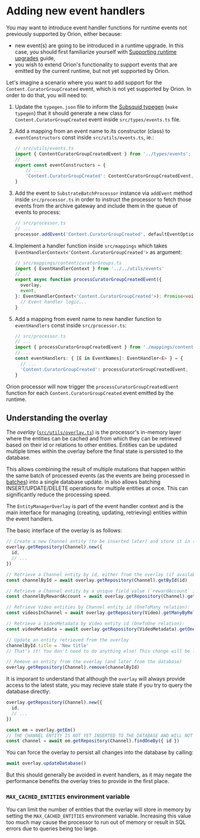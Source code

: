 # Adding new event handlers

You may want to introduce event handler functions for runtime events not previously supported by Orion, either because:
- new event(s) are going to be introduced in a runtime upgrade. In this case, you should first familiarize yourself with [Supporting runtime upgrades](supporting-runtime-upgrades.md) guide,
- you wish to extend Orion's functionality to support events that are emitted by the current runtime, but not yet supported by Orion.

Let's imagine a scenario where you want to add support for the `Content.CuratorGroupCreated` event, which is not yet supported by Orion. In order to do that, you will need to:
1. Update the `typegen.json` file to inform the [Subsquid typegen](https://docs.subsquid.io/substrate-indexing/squid-substrate-typegen/) (`make typegen`) that it should generate a new class for `Content.CuratorGroupCreated` event inside `src/types/events.ts` file.
2. Add a mapping from an event name to its constructor (class) to `eventConstructors` const inside `src/utils/events.ts`, ie.:
    ```typescript
    // src/utils/events.ts
    import { ContentCuratorGroupCreatedEvent } from '../types/events';
    // ...
    export const eventConstructors = {
        // ...
        'Content.CuratorGroupCreated': ContentCuratorGroupCreatedEvent,
    }
    ```

3. Add the event to `SubstrateBatchProcessor` instance via `addEvent` method inside `src/processor.ts` in order to instruct the processor to fetch those events from the archive gateway and include them in the queue of events to process:
    ```typescript
    // src/processor.ts
    // ...
    processor.addEvent('Content.CuratorGroupCreated', defaultEventOptions)
    ```
4. Implement a handler function inside `src/mappings` which takes `EventHandlerContext<'Content.CuratorGroupCreated'>` as argument:
    ```typescript
    // src/mappings/content/curatorGroups.ts
    import { EventHandlerContext } from '../../utils/events'
    // ...
    export async function processCuratorGroupCreatedEvent({
      overlay,
      event,
    }: EventHandlerContext<'Content.CuratorGroupCreated'>): Promise<void> {
      // Event handler logic...
    }
    ```
5. Add a mapping from event name to new handler function to `eventHandlers` const inside `src/processor.ts`:
    ```typescript
    // src/processor.ts
    // ...
    import { processCuratorGroupCreatedEvent } from './mappings/content/curatorGroups'
    // ...
    const eventHandlers: { [E in EventNames]: EventHandler<E> } = {
      // ...
      'Content.CuratorGroupCreated': processCuratorGroupCreatedEvent,
    }
    ```

Orion processor will now trigger the `processCuratorGroupCreatedEvent` function for each `Content.CuratorGroupCreated` event emitted by the runtime.

## Understanding the overlay

The _overlay_ ([`src/utils/overlay.ts`](../../../src/utils/overlay.ts)) is the processor's in-memory layer where the entities can be cached and from which they can be retrieved based on their id or relations to other entities. Entities can be updated multiple times within the overlay before the final state is persisted to the database.

This allows combining the result of multiple mutations that happen within the same batch of processed events (as the events are being processed in [batches](https://docs.subsquid.io/substrate-indexing/context-interfaces/#batchcontext-interface)) into a single database update. In also allows batching INSERT/UPDATE/DELETE operations for multiple entities at once. This can significantly reduce the processing speed.

The `EntityManagerOverlay` is part of the event handler context and is the main interface for managing (creating, updating, retrieving) entities within the event handlers.

The basic interface of the overlay is as follows:

```typescript
// Create a new Channel entity (to be inserted later) and store it in the overlay
overlay.getRepository(Channel).new({
  id,
  // ...
})

// Retrieve a Channel entity by id, either from the overlay (if available) or from the database
const channelById = await overlay.getRepository(Channel).getById(id)

// Retrieve a Channel entity by a unique field value (`rewardAccount` in this case)
const channelByRewardAccount = await overlay.getRepository(Channel).getOneBy({ rewardAccount })

// Retrieve Video entities by Channel entity id (OneToMany relation):
const videosInChannel = await overlay.getRepository(Video).getManyByRelation('channelId', channelId)

// Retrieve a VideoMetadata by Video entity id (OneToOne relation):
const videoMetadata = await overlay.getRepository(VideoMetadata).getOneByRelation('videoId', videoId)

// Update an entity retrieved from the overlay
channelById.title = 'New title'
// That's it! You don't need to do anything else! This change will be later persisted to the database.

// Remove an entity from the overlay (and later from the database)
overlay.getRepository(Channel).remove(channelById)
```

It is imporant to understand that although the `overlay` will always provide access to the latest state, you may recieve stale state if you try to query the database directly:
  
```typescript
overlay.getRepository(Channel).new({
  id,
  // ...
})

const em = overlay.getEm()
// THE CHANNEL ENTITY IS NOT YET INSERTED TO THE DATABASE AND WILL NOT BE FOUND!
const channel = await em.getRepository(Channel).findOneBy({ id })
```

You can force the overlay to persist all changes into the database by calling:
```typescript
await overlay.updateDatabase()
```
But this should generally be avoided in event handlers, as it may negate the performance benefits the overlay tries to provide in the first place.

### `MAX_CACHED_ENTITIES` environment variable

You can limit the number of entities that the overlay will store in memory by setting the `MAX_CACHED_ENTITIES` environment variable. Increasing this value too much may cause the processor to run out of memory or result in SQL errors due to queries being too large.